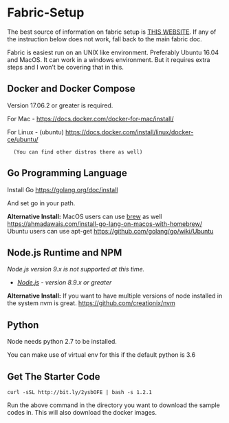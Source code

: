 # Fabric-Setup
The best source of information on fabric setup is [THIS WEBSITE](https://hyperledger-fabric.readthedocs.io). If any of the instruction below does not work, fall back to the main fabric doc.

Fabric is easiest run on an UNIX like environment. Preferably Ubuntu 16.04 and MacOS. 
It can work in a windows environment. But it requires extra steps and I won’t be covering that in this.


## **Docker and Docker Compose**

Version 17.06.2 or greater is required. 

For Mac - https://docs.docker.com/docker-for-mac/install/

For Linux - (ubuntu) https://docs.docker.com/install/linux/docker-ce/ubuntu/ 

      (You can find other distros there as well)


## **Go Programming Language**

Install Go https://golang.org/doc/install

And set go in your path. 

**Alternative Install:**
MacOS users can use [brew](https://brew.sh/) as well https://ahmadawais.com/install-go-lang-on-macos-with-homebrew/
Ubuntu users can use apt-get https://github.com/golang/go/wiki/Ubuntu



## **Node.js Runtime and NPM**

*Node.js version 9.x is not supported at this time.*

- [*Node.js*](https://nodejs.org/en/download/) *- version 8.9.x or greater*


**Alternative Install:**
If you want to have multiple versions of node installed in the system nvm is great. 
https://github.com/creationix/nvm


## **Python**

Node needs python 2.7 to be installed. 

You can make use of virtual env for this if the default python is 3.6


## Get The Starter Code
    curl -sSL http://bit.ly/2ysbOFE | bash -s 1.2.1

Run the above command in the directory you want to download the sample codes in. 
This will also download the docker images.


